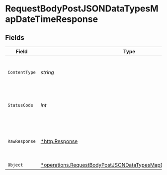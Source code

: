 # RequestBodyPostJSONDataTypesMapDateTimeResponse


## Fields

| Field                                                                                                                                             | Type                                                                                                                                              | Required                                                                                                                                          | Description                                                                                                                                       |
| ------------------------------------------------------------------------------------------------------------------------------------------------- | ------------------------------------------------------------------------------------------------------------------------------------------------- | ------------------------------------------------------------------------------------------------------------------------------------------------- | ------------------------------------------------------------------------------------------------------------------------------------------------- |
| `ContentType`                                                                                                                                     | *string*                                                                                                                                          | :heavy_check_mark:                                                                                                                                | HTTP response content type for this operation                                                                                                     |
| `StatusCode`                                                                                                                                      | *int*                                                                                                                                             | :heavy_check_mark:                                                                                                                                | HTTP response status code for this operation                                                                                                      |
| `RawResponse`                                                                                                                                     | [*http.Response](https://pkg.go.dev/net/http#Response)                                                                                            | :heavy_minus_sign:                                                                                                                                | Raw HTTP response; suitable for custom response parsing                                                                                           |
| `Object`                                                                                                                                          | [*operations.RequestBodyPostJSONDataTypesMapDateTimeResponseBody](../../models/operations/requestbodypostjsondatatypesmapdatetimeresponsebody.md) | :heavy_minus_sign:                                                                                                                                | OK                                                                                                                                                |